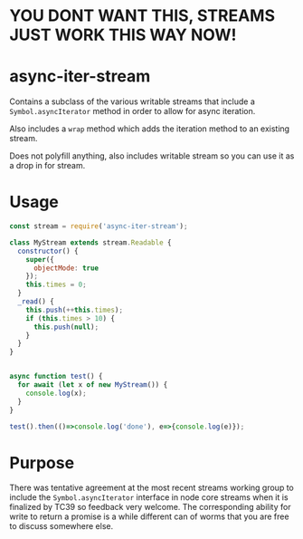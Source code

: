 # YOU DONT WANT THIS, STREAMS JUST WORK THIS WAY NOW!

# async-iter-stream

Contains a subclass of the various writable streams that include a `Symbol.asyncIterator` method in order to allow for async iteration.

Also includes a `wrap` method which adds the iteration method to an existing stream.

Does not polyfill anything, also includes writable stream so you can use it as a drop in for stream.


# Usage

```js
const stream = require('async-iter-stream');

class MyStream extends stream.Readable {
  constructor() {
    super({
      objectMode: true
    });
    this.times = 0;
  }
  _read() {
    this.push(++this.times);
    if (this.times > 10) {
      this.push(null);
    }
  }
}


async function test() {
  for await (let x of new MyStream()) {
    console.log(x);
  }
}

test().then(()=>console.log('done'), e=>{console.log(e)});

```

# Purpose

There was tentative agreement at the most recent streams working group to include the `Symbol.asyncIterator` interface in node core streams when it is finalized by TC39 so feedback very welcome.  The corresponding ability for write to return a promise is a while different can of worms that you are free to discuss somewhere else.
